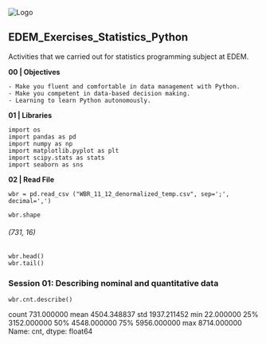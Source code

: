 
![Logo](https://n3m5z7t4.rocketcdn.me/wp-content/plugins/edem-shortcodes/public/img/logo-Edem.png)

## EDEM_Exercises_Statistics_Python
Activities that we carried out for statistics programming subject at EDEM.


**00 | Objectives**

```
- Make you fluent and comfortable in data management with Python.
- Make you competent in data-based decision making.
- Learning to learn Python autonomously.
```

**01 | Libraries**

```
import os
import pandas as pd
import numpy as np
import matplotlib.pyplot as plt  
import scipy.stats as stats   
import seaborn as sns
```

**02 | Read File**

```
wbr = pd.read_csv ("WBR_11_12_denormalized_temp.csv", sep=';', decimal=',')
```
```
wbr.shape
```
###### (731, 16)

```
wbr.head()
wbr.tail()
```

### Session 01: Describing nominal and quantitative data

```
wbr.cnt.describe()
```

count     731.000000
mean     4504.348837
std      1937.211452
min        22.000000
25%      3152.000000
50%      4548.000000
75%      5956.000000
max      8714.000000
Name: cnt, dtype: float64

